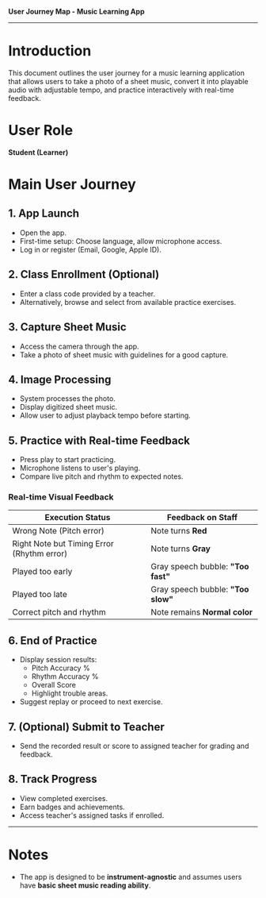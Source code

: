 
**User Journey Map - Music Learning App**

---

# Introduction

This document outlines the user journey for a music learning application that allows users to take a photo of a sheet music, convert it into playable audio with adjustable tempo, and practice interactively with real-time feedback.

# User Role

**Student (Learner)**

# Main User Journey

## 1. App Launch

- Open the app.
- First-time setup: Choose language, allow microphone access.
- Log in or register (Email, Google, Apple ID).

## 2. Class Enrollment (Optional)

- Enter a class code provided by a teacher.
- Alternatively, browse and select from available practice exercises.

## 3. Capture Sheet Music

- Access the camera through the app.
- Take a photo of sheet music with guidelines for a good capture.

## 4. Image Processing

- System processes the photo.
- Display digitized sheet music.
- Allow user to adjust playback tempo before starting.

## 5. Practice with Real-time Feedback

- Press play to start practicing.
- Microphone listens to user's playing.
- Compare live pitch and rhythm to expected notes.

### Real-time Visual Feedback

| Execution Status                           | Feedback on Staff                  |
| ------------------------------------------ | ---------------------------------- |
| Wrong Note (Pitch error)                   | Note turns **Red**                 |
| Right Note but Timing Error (Rhythm error) | Note turns **Gray**                |
| Played too early                           | Gray speech bubble: **"Too fast"** |
| Played too late                            | Gray speech bubble: **"Too slow"** |
| Correct pitch and rhythm                   | Note remains **Normal color**      |

## 6. End of Practice

- Display session results:
  - Pitch Accuracy %
  - Rhythm Accuracy %
  - Overall Score
  - Highlight trouble areas.
- Suggest replay or proceed to next exercise.

## 7. (Optional) Submit to Teacher

- Send the recorded result or score to assigned teacher for grading and feedback.

## 8. Track Progress

- View completed exercises.
- Earn badges and achievements.
- Access teacher's assigned tasks if enrolled.

---

# Notes

- The app is designed to be **instrument-agnostic** and assumes users have **basic sheet music reading ability**.

